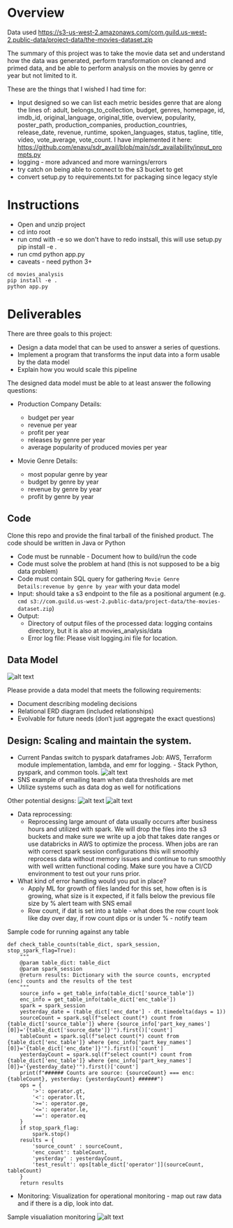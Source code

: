 
# Overview

Data used https://s3-us-west-2.amazonaws.com/com.guild.us-west-2.public-data/project-data/the-movies-dataset.zip

The summary of this project was to take the movie data set and understand how the data was generated, perform transformation on cleaned and primed data, and be able to perform analysis on the movies by genre or year but not limited to it.

These are the things that I wished I had time for:

* Input designed so we can list each metric besides genre that are along the lines of: adult, belongs_to_collection, budget, genres, homepage, id, imdb_id, original_language, original_title, overview, popularity, poster_path, production_companies, production_countries, release_date, revenue, runtime, spoken_languages, status, tagline, title, video, vote_average, vote_count. I have implemented it here:  https://github.com/enavu/sdr_avail/blob/main/sdr_availability/input_prompts.py
* logging - more advanced and more warnings/errors
* try catch on being able to connect to the s3 bucket to get 
* convert setup.py to requirements.txt for packaging since legacy style

# Instructions

* Open and unzip project
* cd into root
* run cmd with -e so we don't have to redo instsall, this will use setup.py pip install -e .
* run cmd python app.py
* caveats - need python 3+

```
cd movies_analysis
pip install -e . 
python app.py
```

# Deliverables
There are three goals to this project:
* Design a data model that can be used to answer a series of questions. 
* Implement a program that transforms the input data into a form usable by the data model
* Explain how you would scale this pipeline

The designed data model must be able to at least answer the following questions: 

* Production Company Details:
    * budget per year
    * revenue per year
    * profit per year
    * releases by genre per year
    * average popularity of produced movies per year
    
* Movie Genre Details:
    * most popular genre by year
    * budget by genre by year
    * revenue by genre by year
    * profit by genre by year


## Code 
Clone this repo and provide the final tarball of the finished product. The code should be written in Java or Python
* Code must be runnable - Document how to build/run the code
* Code must solve the problem at hand (this is not supposed to be a big data problem)
* Code must contain SQL query for gathering `Movie Genre Details:revenue by genre by year` with your data model
* Input: should take a s3 endpoint to the file as a positional argument (e.g. `cmd s3://com.guild.us-west-2.public-data/project-data/the-movies-dataset.zip`)
* Output: 
  * Directory of output files of the processed data: logging contains directory, but it is also at movies_analysis/data
  * Error log file:  Please visit logging.ini file for location.

## Data Model

![alt text](https://github.com/enavu/data-engineer-project/blob/master/movies_analysis/images/erdiagram.png)

Please provide a data model that meets the following requirements:
* Document describing modeling decisions
* Relational ERD diagram (included relationships) 
* Evolvable for future needs (don’t just aggregate the exact questions) 

## Design: Scaling and maintain the system.
* Current Pandas switch to pyspark dataframes Job: AWS, Terraform module implementation, lambda, and emr for logging.  - Stack Python, pyspark, and common tools.
![alt text](https://github.com/enavu/data-engineer-project/blob/master/movies_analysis/images/smartflow.png)
* SNS example of emailing team when data thresholds are met
* Utilize systems such as data dog as well for notifications

Other potential designs:
![alt text](https://github.com/enavu/data-engineer-project/blob/master/movies_analysis/images/bigdataanalytics.png)
![alt text](https://github.com/enavu/data-engineer-project/blob/master/movies_analysis/images/datawarehousing.png)
* Data reprocessing:
  * Reprocessing large amount of data usually occurrs after business hours and utilized with spark. We will drop the files into the s3 buckets and make sure we write up a job that takes date ranges or use databricks in AWS to optimize the process.  When jobs are ran with correct spark session configurations this will smoothly reprocess data without memory issues and continue to run smoothly with well written functional coding.  Make sure you have a CI/CD environment to test out your runs prior. 
* What kind of error handling would you put in place?
  * Apply ML for growth of files landed for this set, how often is is growing, what size is it expected, if it falls below the previous file size by % alert team with SNS email
  * Row count, if dat is set into a table - what does the row count look like day over day, if row count dips or is under % - notify team

Sample code for running against any table

```
def check_table_counts(table_dict, spark_session, stop_spark_flag=True):
    """
    @param table_dict: table_dict
    @param spark_session
    @return results: Dictionary with the source counts, encrypted (enc) counts and the results of the test
    """
    source_info = get_table_info(table_dict['source_table'])
    enc_info = get_table_info(table_dict['enc_table'])
    spark = spark_session
    yesterday_date = (table_dict['enc_date'] - dt.timedelta(days = 1))
    sourceCount = spark.sql(f"select count(*) count from {table_dict['source_table']} where {source_info['part_key_names'][0]}='{table_dict['source_date']}'").first()['count']
    tableCount = spark.sql(f"select count(*) count from {table_dict['enc_table']} where {enc_info['part_key_names'][0]}='{table_dict['enc_date']}'").first()['count']
    yesterdayCount = spark.sql(f"select count(*) count from {table_dict['enc_table']} where {enc_info['part_key_names'][0]}='{yesterday_date}'").first()['count']
    print(f"###### Counts are source: {sourceCount} === enc: {tableCount}, yesterday: {yesterdayCount} ######") 
    ops = {
        '>': operator.gt,
        '<': operator.lt,
        '>=': operator.ge,
        '<=': operator.le,
        '==': operator.eq
    }
    if stop_spark_flag:
        spark.stop()
    results = {
        'source_count' : sourceCount,
        'enc_count': tableCount,
        'yesterday' : yesterdayCount,
        'test_result': ops[table_dict['operator']](sourceCount, tableCount)
    }
    return results
```

  * Monitoring: Visualization for operational monitoring - map out raw data and if there is a dip, look into dat. 

Sample visualiation monitoring
![alt text](https://github.com/enavu/data-engineer-project/blob/master/movies_analysis/images/dipnotification.png)
